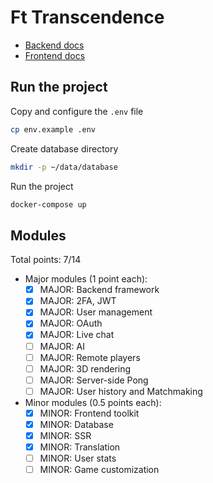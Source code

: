 
# Ft Transcendence

- [Backend docs](docs/backend.md)
- [Frontend docs](docs/frontend.md)

## Run the project

Copy and configure the `.env` file

```bash
cp env.example .env
```

Create database directory
```bash
mkdir -p ~/data/database
```

Run the project

```bash
docker-compose up
```

## Modules

Total points: 7/14

- Major modules (1 point each):
  - [x] MAJOR: Backend framework
  - [x] MAJOR: 2FA, JWT
  - [x] MAJOR: User management
  - [x] MAJOR: OAuth
  - [x] MAJOR: Live chat
  - [ ] MAJOR: AI
  - [ ] MAJOR: Remote players
  - [ ] MAJOR: 3D rendering
  - [ ] MAJOR: Server-side Pong
  - [ ] MAJOR: User history and Matchmaking

- Minor modules (0.5 points each):
  - [x] MINOR: Frontend toolkit
  - [x] MINOR: Database
  - [x] MINOR: SSR
  - [x] MINOR: Translation
  - [ ] MINOR: User stats
  - [ ] MINOR: Game customization
